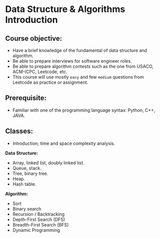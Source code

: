 # Data Structure & Algorithms Introduction
## Course objective:
- Have a brief knowledge of the fundamental of data structure and algorithm.
- Be able to prepare interviews for software engineer roles.
- Be able to prepare algorithm contests such as the one from USACO, ACM-ICPC, Leetcode, etc.
- This course will use mostly `easy` and few `medium` questions from Leetcode as practice or assignment.

## Prerequisite:
- Familiar with one of the programming language syntax: Python, C++, JAVA.

## Classes:
- Introduction; time and space complexity analysis.

**Data Structure:**
- Array, linked list, doubly linked list.
- Queue, stack.
- Tree, binary tree.
- Heap.
- Hash table.

**Algorithm:**
- Sort
- Binary search
- Recursion / Backtracking
- Depth-First Search (DFS)
- Breadth-First Search (BFS)
- Dynamic Programming
